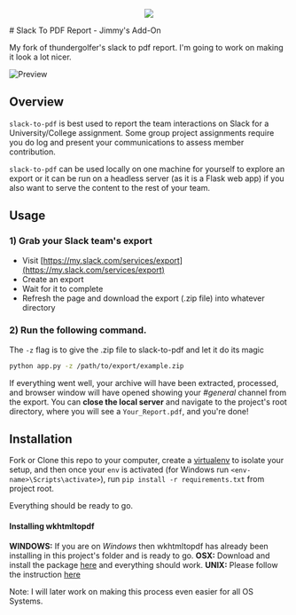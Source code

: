 <p align="center">
  <img src="images/slack_to_pdf.png" />
</p>
# Slack To PDF Report - Jimmy's Add-On

My fork of thundergolfer's slack to pdf report. I'm going to work on making it look a lot nicer.

![Preview](images/mockup_slack_to_pdf_1.png)


## Overview

`slack-to-pdf` is best used to report the team interactions on Slack for a University/College assignment. Some group project assignments require you do log and present your communications to assess member contribution.

`slack-to-pdf` can be used locally on one machine for yourself to explore an export or it can be run on a headless server (as it is a Flask web app) if you also want to serve the content to the rest of your team.


## Usage

### 1) Grab your Slack team's export

* Visit [https://my.slack.com/services/export](https://my.slack.com/services/export)
* Create an export
* Wait for it to complete
* Refresh the page and download the export (.zip file) into whatever directory

### 2) Run the following command.

The `-z` flag is to give the .zip file to slack-to-pdf and let it do its magic

```bash
python app.py -z /path/to/export/example.zip
```

If everything went well, your archive will have been extracted, processed, and browser window will have opened showing your *#general* channel from the export.
You can **close the local server** and navigate to the project's root directory, where you will see a `Your_Report.pdf`, and you're done!


## Installation

Fork or Clone this repo to your computer, create a [virtualenv](http://docs.python-guide.org/en/latest/dev/virtualenvs/) to isolate your setup, and then once your
`env` is activated (for Windows run `<env-name>\Scripts\activate>`), run `pip install -r requirements.txt` from project root.

Everything should be ready to go.

#### Installing wkhtmltopdf

**WINDOWS:** If you are on *Windows* then wkhtmltopdf has already been installing in this project's folder and is ready to go.
**OSX:** Download and install the package [here](http://wkhtmltopdf.org/) and everything should work.
**UNIX:** Please follow the instruction [here](https://github.com/pdfkit/pdfkit/wiki/Installing-WKHTMLTOPDF)

Note: I will later work on making this process even easier for all OS Systems.

